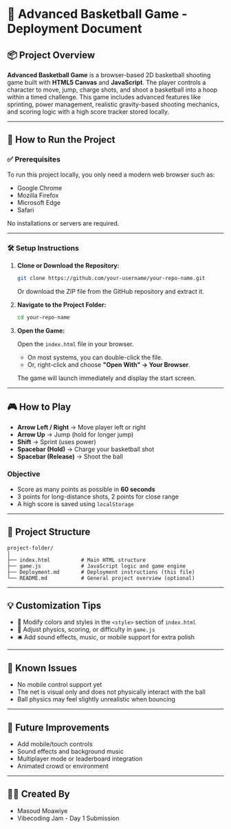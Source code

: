 # 🏀 Advanced Basketball Game - Deployment Document

## 📦 Project Overview

**Advanced Basketball Game** is a browser-based 2D basketball shooting game built with **HTML5 Canvas** and **JavaScript**. The player controls a character to move, jump, charge shots, and shoot a basketball into a hoop within a timed challenge. This game includes advanced features like sprinting, power management, realistic gravity-based shooting mechanics, and scoring logic with a high score tracker stored locally.

---

## 🚀 How to Run the Project

### ✅ Prerequisites

To run this project locally, you only need a modern web browser such as:

- Google Chrome
- Mozilla Firefox
- Microsoft Edge
- Safari

No installations or servers are required.

---

### 🛠️ Setup Instructions

1. **Clone or Download the Repository:**

   ```bash
   git clone https://github.com/your-username/your-repo-name.git
   ```

   Or download the ZIP file from the GitHub repository and extract it.

2. **Navigate to the Project Folder:**

   ```bash
   cd your-repo-name
   ```

3. **Open the Game:**

   Open the `index.html` file in your browser.

   - On most systems, you can double-click the file.
   - Or, right-click and choose **"Open With" → Your Browser**.

   The game will launch immediately and display the start screen.

---

## 🎮 How to Play

- **Arrow Left / Right** → Move player left or right  
- **Arrow Up** → Jump (hold for longer jump)  
- **Shift** → Sprint (uses power)  
- **Spacebar (Hold)** → Charge your basketball shot  
- **Spacebar (Release)** → Shoot the ball

### Objective

- Score as many points as possible in **60 seconds**
- 3 points for long-distance shots, 2 points for close range
- A high score is saved using `localStorage`

---

## 🧱 Project Structure

```plaintext
project-folder/
│
├── index.html          # Main HTML structure
├── game.js             # JavaScript logic and game engine
├── Deployment.md       # Deployment instructions (this file)
└── README.md           # General project overview (optional)
```

---

## 💡 Customization Tips

- 🎨 Modify colors and styles in the `<style>` section of `index.html`
- 🧠 Adjust physics, scoring, or difficulty in `game.js`
- 🛎️ Add sound effects, music, or mobile support for extra polish

---

## 🐞 Known Issues

- No mobile control support yet
- The net is visual only and does not physically interact with the ball
- Ball physics may feel slightly unrealistic when bouncing

---

## 🔧 Future Improvements

- Add mobile/touch controls
- Sound effects and background music
- Multiplayer mode or leaderboard integration
- Animated crowd or environment

---

## 👨‍💻 Created By

- Masoud Moawiye  
- Vibecoding Jam - Day 1 Submission

